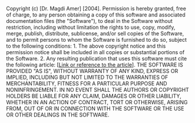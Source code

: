 Copyright (c) [Dr. Magdi Amer] [2004]. Permission is hereby granted, free of charge, to any person obtaining a copy of this software and associated documentation files (the "Software"), to deal in the Software without restriction, including without limitation the rights to use, copy, modify, merge, publish, distribute, sublicense, and/or sell copies of the Software, and to permit persons to whom the Software is furnished to do so, subject to the following conditions: 1. The above copyright notice and this permission notice shall be included in all copies or substantial portions of the Software. 2. Any resulting publication that uses this software must cite the following article: [[Link or reference to the article](https://medium.com/@magdi.amer/secure-your-logs-a-java-annotation-approach-to-data-masking-and-encryption-1220b22864f3)]. THE SOFTWARE IS PROVIDED "AS IS", WITHOUT WARRANTY OF ANY KIND, EXPRESS OR IMPLIED, INCLUDING BUT NOT LIMITED TO THE WARRANTIES OF MERCHANTABILITY, FITNESS FOR A PARTICULAR PURPOSE AND NONINFRINGEMENT. IN NO EVENT SHALL THE AUTHORS OR COPYRIGHT HOLDERS BE LIABLE FOR ANY CLAIM, DAMAGES OR OTHER LIABILITY, WHETHER IN AN ACTION OF CONTRACT, TORT OR OTHERWISE, ARISING FROM, OUT OF OR IN CONNECTION WITH THE SOFTWARE OR THE USE OR OTHER DEALINGS IN THE SOFTWARE.
